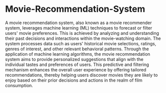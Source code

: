 # Movie-Recommendation-System

A movie recommendation system, also known as a movie recommender system, leverages machine learning (ML) techniques to forecast or filter users' movie preferences. This is achieved by analyzing and understanding their past decisions and interactions within the movie-watching domain. The system processes data such as users' historical movie selections, ratings, genres of interest, and other relevant behavioral patterns. Through the application of machine learning algorithms, the movie recommendation system aims to provide personalized suggestions that align with the individual tastes and preferences of users. This predictive and filtering mechanism enhances the overall user experience by offering tailored recommendations, thereby helping users discover movies they are likely to enjoy based on their prior decisions and actions in the realm of film consumption.
